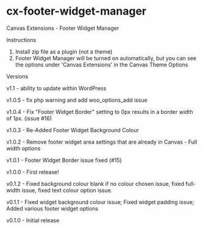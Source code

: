 cx-footer-widget-manager
===================

Canvas Extensions - Footer Widget Manager

Instructions

1. Install zip file as a plugin (not a theme)
2. Footer Widget Manager will be turned on automatically, but you can see the options under 'Canvas Extensions' in the Canvas Theme Options

Versions

v1.1 - ability to update within WordPress

v1.0.5 - fix php warning and add woo_options_add issue

v1.0.4 - Fix "Footer Widget Border" setting to 0px results in a border width of 1px. (issue #16)

v1.0.3 - Re-Added Footer Widget Background Colour

v1.0.2 - Remove footer widget area settings that are already in Canvas - Full width options

v1.0.1 - Footer Widget Border issue fixed (#15)

v1.0.0 - First release!

v0.1.2 - Fixed background colour blank if no colour chosen issue, fixed full-width issue, fixed text colour option issue.

v0.1.1 - Fixed widget background colour issue; Fixed widget padding issue; Added various footer widget options

v0.1.0 - Initial release

